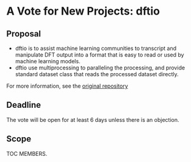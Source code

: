 # A Vote for New Projects:  dftio

## Proposal

- dftio is to assist machine learning communities to transcript and manipulate DFT output into a format that is easy to read or used by machine learning models.
- dftio use multiprocessing to paralleling the processing, and provide standard dataset class that reads the processed dataset directly.

For more information, see the [original repository](https://github.com/floatingCatty/dftio)

## Deadline

The vote will be open for at least 6 days unless there is an objection.

## Scope

TOC MEMBERS.
